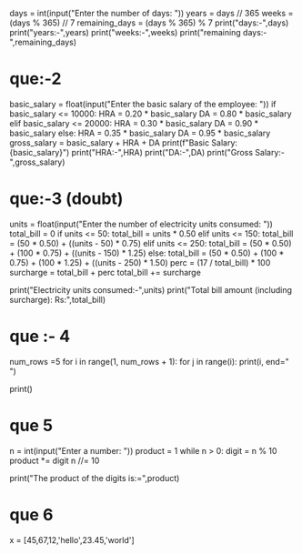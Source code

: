 

days = int(input("Enter the number of days: "))
years = days // 365
weeks = (days % 365) // 7
remaining_days = (days % 365) % 7
print("days:-",days)
print("years:-",years)
print("weeks:-",weeks)
print("remaining days:-",remaining_days)
# que:-2

basic_salary = float(input("Enter the basic salary of the employee: "))
if basic_salary <= 10000:
    HRA = 0.20 * basic_salary
    DA = 0.80 * basic_salary
elif basic_salary <= 20000:
    HRA = 0.30 * basic_salary
    DA = 0.90 * basic_salary
else:
    HRA = 0.35 * basic_salary
    DA = 0.95 * basic_salary
gross_salary = basic_salary + HRA + DA
print(f"Basic Salary: {basic_salary}")
print("HRA:-",HRA)
print("DA:-",DA)
print("Gross Salary:-",gross_salary)
# que:-3 (doubt) 

units = float(input("Enter the number of electricity units consumed: "))
total_bill = 0
if units <= 50:
    total_bill = units * 0.50
elif units <= 150:
    total_bill = (50 * 0.50) + ((units - 50) * 0.75)
elif units <= 250:
    total_bill = (50 * 0.50) + (100 * 0.75) + ((units - 150) * 1.25)
else:
    total_bill = (50 * 0.50) + (100 * 0.75) + (100 * 1.25) + ((units - 250) * 1.50)
perc = (17 / total_bill) * 100
surcharge = total_bill + perc
total_bill += surcharge

print("Electricity units consumed:-",units)
print("Total bill amount (including surcharge): Rs:",total_bill)
# que :- 4


num_rows =5
for i in range(1, num_rows + 1):
 for j in range(i):
        print(i, end=" ")
    
 print()
 # que 5

n = int(input("Enter a number: "))
product = 1
while n > 0:
    digit = n % 10  
    product *= digit
    n //= 10


print("The product of the digits is:=",product)
# que 6


x = [45,67,12,'hello',23.45,'world']
